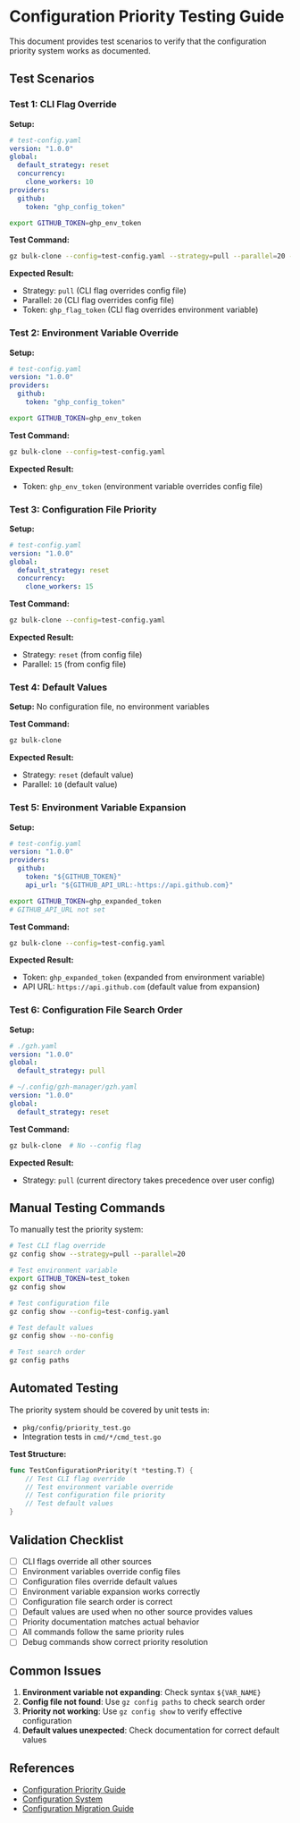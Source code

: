# Configuration Priority Testing Guide

This document provides test scenarios to verify that the configuration priority system works as documented.

## Test Scenarios

### Test 1: CLI Flag Override

**Setup:**
```yaml
# test-config.yaml
version: "1.0.0"
global:
  default_strategy: reset
  concurrency:
    clone_workers: 10
providers:
  github:
    token: "ghp_config_token"
```

```bash
export GITHUB_TOKEN=ghp_env_token
```

**Test Command:**
```bash
gz bulk-clone --config=test-config.yaml --strategy=pull --parallel=20 --token=ghp_flag_token
```

**Expected Result:**
- Strategy: `pull` (CLI flag overrides config file)
- Parallel: `20` (CLI flag overrides config file)
- Token: `ghp_flag_token` (CLI flag overrides environment variable)

### Test 2: Environment Variable Override

**Setup:**
```yaml
# test-config.yaml
version: "1.0.0"
providers:
  github:
    token: "ghp_config_token"
```

```bash
export GITHUB_TOKEN=ghp_env_token
```

**Test Command:**
```bash
gz bulk-clone --config=test-config.yaml
```

**Expected Result:**
- Token: `ghp_env_token` (environment variable overrides config file)

### Test 3: Configuration File Priority

**Setup:**
```yaml
# test-config.yaml
version: "1.0.0"
global:
  default_strategy: reset
  concurrency:
    clone_workers: 15
```

**Test Command:**
```bash
gz bulk-clone --config=test-config.yaml
```

**Expected Result:**
- Strategy: `reset` (from config file)
- Parallel: `15` (from config file)

### Test 4: Default Values

**Setup:**
No configuration file, no environment variables

**Test Command:**
```bash
gz bulk-clone
```

**Expected Result:**
- Strategy: `reset` (default value)
- Parallel: `10` (default value)

### Test 5: Environment Variable Expansion

**Setup:**
```yaml
# test-config.yaml
version: "1.0.0"
providers:
  github:
    token: "${GITHUB_TOKEN}"
    api_url: "${GITHUB_API_URL:-https://api.github.com}"
```

```bash
export GITHUB_TOKEN=ghp_expanded_token
# GITHUB_API_URL not set
```

**Test Command:**
```bash
gz bulk-clone --config=test-config.yaml
```

**Expected Result:**
- Token: `ghp_expanded_token` (expanded from environment variable)
- API URL: `https://api.github.com` (default value from expansion)

### Test 6: Configuration File Search Order

**Setup:**
```yaml
# ./gzh.yaml
version: "1.0.0"
global:
  default_strategy: pull
```

```yaml
# ~/.config/gzh-manager/gzh.yaml
version: "1.0.0"
global:
  default_strategy: reset
```

**Test Command:**
```bash
gz bulk-clone  # No --config flag
```

**Expected Result:**
- Strategy: `pull` (current directory takes precedence over user config)

## Manual Testing Commands

To manually test the priority system:

```bash
# Test CLI flag override
gz config show --strategy=pull --parallel=20

# Test environment variable
export GITHUB_TOKEN=test_token
gz config show

# Test configuration file
gz config show --config=test-config.yaml

# Test default values
gz config show --no-config

# Test search order
gz config paths
```

## Automated Testing

The priority system should be covered by unit tests in:
- `pkg/config/priority_test.go`
- Integration tests in `cmd/*/cmd_test.go`

**Test Structure:**
```go
func TestConfigurationPriority(t *testing.T) {
    // Test CLI flag override
    // Test environment variable override
    // Test configuration file priority
    // Test default values
}
```

## Validation Checklist

- [ ] CLI flags override all other sources
- [ ] Environment variables override config files
- [ ] Configuration files override default values
- [ ] Environment variable expansion works correctly
- [ ] Configuration file search order is correct
- [ ] Default values are used when no other source provides values
- [ ] Priority documentation matches actual behavior
- [ ] All commands follow the same priority rules
- [ ] Debug commands show correct priority resolution

## Common Issues

1. **Environment variable not expanding**: Check syntax `${VAR_NAME}`
2. **Config file not found**: Use `gz config paths` to check search order
3. **Priority not working**: Use `gz config show` to verify effective configuration
4. **Default values unexpected**: Check documentation for correct default values

## References

- [Configuration Priority Guide](configuration-priority.md)
- [Configuration System](configuration.md)
- [Configuration Migration Guide](configuration-migration.md)